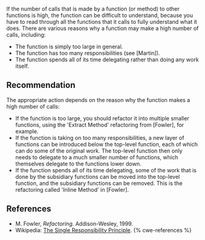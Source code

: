 If the number of calls that is made by a function (or method) to other functions is high, the function can be difficult to understand, because you have to read through all the functions that it calls to fully understand what it does. There are various reasons why a function may make a high number of calls, including:

* The function is simply too large in general.
* The function has too many responsibilities (see \[Martin\]).
* The function spends all of its time delegating rather than doing any work itself.

## Recommendation
The appropriate action depends on the reason why the function makes a high number of calls:

* If the function is too large, you should refactor it into multiple smaller functions, using the 'Extract Method' refactoring from \[Fowler\], for example.
* If the function is taking on too many responsibilities, a new layer of functions can be introduced below the top-level function, each of which can do some of the original work. The top-level function then only needs to delegate to a much smaller number of functions, which themselves delegate to the functions lower down.
* If the function spends all of its time delegating, some of the work that is done by the subsidiary functions can be moved into the top-level function, and the subsidiary functions can be removed. This is the refactoring called 'Inline Method' in \[Fowler\].

## References
* M. Fowler, *Refactoring*. Addison-Wesley, 1999.
* Wikipedia: [The Single Responsibility Principle](https://en.wikipedia.org/wiki/Single_responsibility_principle).
{% cwe-references %}

